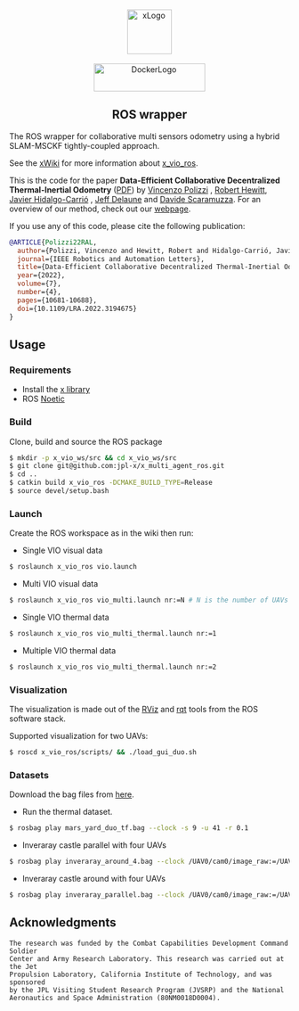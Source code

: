<!-- PROJECT LOGO -->
<br />
<p align="center">
  <a href="#">
    <img src="https://avatars.githubusercontent.com/u/72953705?s=200&v=4" alt="xLogo" width="80" height="80"></br></br>
    <img src="http://wiki.ros.org/custom/images/ros_org.png" alt="DockerLogo" width="200" height="50">
  </a>

<h2 align="center">ROS wrapper</h2>

The ROS wrapper for collaborative multi sensors odometry using a hybrid SLAM-MSCKF tightly-coupled approach.

See the [xWiki](https://github.com/jpl-x/x/wiki) for more information
about [x_vio_ros](https://github.com/jpl-x/x/wiki/xvio-ros).

This is the code for the paper **Data-Efficient Collaborative Decentralized Thermal-Inertial Odometry**
([PDF](https://rpg.ifi.uzh.ch/docs/RAL22_Polizzi.pdf)) by [Vincenzo Polizzi](https://github.com/viciopoli01/)
, [Robert Hewitt](https://github.com/neorobo), [Javier Hidalgo-Carrió](https://github.com/jhidalgocarrio)
, [Jeff Delaune](https://github.com/jeff-delaune) and [Davide Scaramuzza](http://rpg.ifi.uzh.ch/people_scaramuzza.html).
For an overview of our method, check out our [webpage](https://rpg.ifi.uzh.ch/xctio.html).

If you use any of this code, please cite the following publication:

```bibtex
@ARTICLE{Polizzi22RAL,
  author={Polizzi, Vincenzo and Hewitt, Robert and Hidalgo-Carrió, Javier and Delaune, Jeff and Scaramuzza, Davide},
  journal={IEEE Robotics and Automation Letters},   
  title={Data-Efficient Collaborative Decentralized Thermal-Inertial Odometry},   
  year={2022},  
  volume={7},  
  number={4},  
  pages={10681-10688},  
  doi={10.1109/LRA.2022.3194675}
}
```

## Usage

### Requirements

- Install the [x library](https://github.com/jpl-x/x_multi_agent)
- ROS [Noetic](http://wiki.ros.org/noetic)

### Build

Clone, build and source the ROS package

```bash
$ mkdir -p x_vio_ws/src && cd x_vio_ws/src
$ git clone git@github.com:jpl-x/x_multi_agent_ros.git
$ cd ..
$ catkin build x_vio_ros -DCMAKE_BUILD_TYPE=Release
$ source devel/setup.bash
```

### Launch

Create the ROS workspace as in the wiki then run:

- Single VIO visual data

```sh
$ roslaunch x_vio_ros vio.launch
```

- Multi VIO visual data

```sh
$ roslaunch x_vio_ros vio_multi.launch nr:=N # N is the number of UAVs you want to launch
```

- Single VIO thermal data

```sh
$ roslaunch x_vio_ros vio_multi_thermal.launch nr:=1
```

- Multiple VIO thermal data

```sh
$ roslaunch x_vio_ros vio_multi_thermal.launch nr:=2
```

### Visualization

The visualization is made out of the [RViz](http://wiki.ros.org/rviz) and [rqt](http://wiki.ros.org/rqt) tools from the
ROS software stack.

Supported visualization for two UAVs:

```bash
$ roscd x_vio_ros/scripts/ && ./load_gui_duo.sh
```

### Datasets

Download the bag files from [here](https://rpg.ifi.uzh.ch/xctio.html).

- Run the thermal dataset.

```bash
$ rosbag play mars_yard_duo_tf.bag --clock -s 9 -u 41 -r 0.1
```

- Inveraray castle parallel with four UAVs

```sh
$ rosbag play inveraray_around_4.bag --clock /UAV0/cam0/image_raw:=/UAV0/image_raw /UAV0/imu0:=/UAV0/imu /UAV0/ground_truth_pose:=/UAV0/true_pose /UAV1/cam0/image_raw:=/UAV1/image_raw /UAV1/imu0:=/UAV1/imu /UAV1/ground_truth_pose:=/UAV1/true_pose /UAV2/cam0/image_raw:=/UAV2/image_raw /UAV2/imu0:=/UAV2/imu /UAV2/ground_truth_pose:=/UAV2/true_pose /UAV3/cam0/image_raw:=/UAV3/image_raw /UAV3/imu0:=/UAV3/imu /UAV3/ground_truth_pose:=/UAV3/true_pose -r 0.05
```

- Inveraray castle around with four UAVs

```sh
$ rosbag play inveraray_parallel.bag --clock /UAV0/cam0/image_raw:=/UAV0/image_raw /UAV0/imu0:=/UAV0/imu /UAV0/ground_truth_pose:=/UAV0/true_pose /UAV1/cam0/image_raw:=/UAV1/image_raw /UAV1/imu0:=/UAV1/imu /UAV1/ground_truth_pose:=/UAV1/true_pose /UAV2/cam0/image_raw:=/UAV2/image_raw /UAV2/imu0:=/UAV2/imu /UAV2/ground_truth_pose:=/UAV2/true_pose /UAV3/cam0/image_raw:=/UAV3/image_raw /UAV3/imu0:=/UAV3/imu /UAV3/ground_truth_pose:=/UAV3/true_pose -r 0.05
```

## Acknowledgments

    The research was funded by the Combat Capabilities Development Command Soldier
    Center and Army Research Laboratory. This research was carried out at the Jet 
    Propulsion Laboratory, California Institute of Technology, and was sponsored 
    by the JPL Visiting Student Research Program (JVSRP) and the National 
    Aeronautics and Space Administration (80NM0018D0004).
